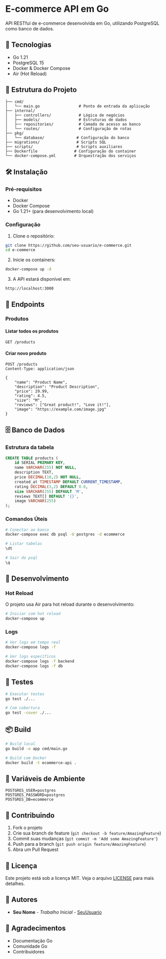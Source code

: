 # E-commerce API em Go

API RESTful de e-commerce desenvolvida em Go, utilizando PostgreSQL como banco de dados.

## 🚀 Tecnologias

- Go 1.21
- PostgreSQL 15
- Docker & Docker Compose
- Air (Hot Reload)

## 📁 Estrutura do Projeto

```
├── cmd/
│   └── main.go                 # Ponto de entrada da aplicação
├── internal/
│   ├── controllers/            # Lógica de negócios
│   ├── models/                 # Estruturas de dados
│   ├── repositories/           # Camada de acesso ao banco
│   └── routes/                 # Configuração de rotas
├── pkg/
│   └── database/              # Configuração do banco
├── migrations/                # Scripts SQL
├── scripts/                   # Scripts auxiliares
├── Dockerfile                # Configuração do container
└── docker-compose.yml        # Orquestração dos serviços
```

## 🛠️ Instalação

### Pré-requisitos

- Docker
- Docker Compose
- Go 1.21+ (para desenvolvimento local)

### Configuração

1. Clone o repositório:
```bash
git clone https://github.com/seu-usuario/e-commerce.git
cd e-commerce
```

2. Inicie os containers:
```bash
docker-compose up -d
```

3. A API estará disponível em:
```
http://localhost:3000
```

## 📡 Endpoints

### Produtos

#### Listar todos os produtos
```http
GET /products
```

#### Criar novo produto
```http
POST /products
Content-Type: application/json

{
    "name": "Product Name",
    "description": "Product Description",
    "price": 29.99,
    "rating": 4.5,
    "size": "M",
    "reviews": ["Great product!", "Love it!"],
    "image": "https://example.com/image.jpg"
}
```

## 🗄️ Banco de Dados

### Estrutura da tabela

```sql
CREATE TABLE products (
    id SERIAL PRIMARY KEY,
    name VARCHAR(255) NOT NULL,
    description TEXT,
    price DECIMAL(10,2) NOT NULL,
    created_at TIMESTAMP DEFAULT CURRENT_TIMESTAMP,
    rating DECIMAL(3,2) DEFAULT 0.0,
    size VARCHAR(255) DEFAULT 'M',
    reviews TEXT[] DEFAULT '{}',
    image VARCHAR(255)
);
```

### Comandos Úteis

```bash
# Conectar ao banco
docker-compose exec db psql -U postgres -d ecommerce

# Listar tabelas
\dt

# Sair do psql
\q
```

## 🔧 Desenvolvimento

### Hot Reload

O projeto usa Air para hot reload durante o desenvolvimento:

```bash
# Iniciar com hot reload
docker-compose up
```

### Logs

```bash
# Ver logs em tempo real
docker-compose logs -f

# Ver logs específicos
docker-compose logs -f backend
docker-compose logs -f db
```

## 🧪 Testes

```bash
# Executar testes
go test ./...

# Com cobertura
go test -cover ./...
```

## 📦 Build

```bash
# Build local
go build -o app cmd/main.go

# Build com Docker
docker build -t ecommerce-api .
```

## 🔐 Variáveis de Ambiente

```env
POSTGRES_USER=postgres
POSTGRES_PASSWORD=postgres
POSTGRES_DB=ecommerce
```

## 🤝 Contribuindo

1. Fork o projeto
2. Crie sua branch de feature (`git checkout -b feature/AmazingFeature`)
3. Commit suas mudanças (`git commit -m 'Add some AmazingFeature'`)
4. Push para a branch (`git push origin feature/AmazingFeature`)
5. Abra um Pull Request

## 📝 Licença

Este projeto está sob a licença MIT. Veja o arquivo [LICENSE](LICENSE) para mais detalhes.

## 👥 Autores

* **Seu Nome** - *Trabalho Inicial* - [SeuUsuario](https://github.com/SeuUsuario)

## 🎉 Agradecimentos

* Documentação Go
* Comunidade Go
* Contribuidores
